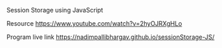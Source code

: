Session Storage using JavaScript

Resource https://www.youtube.com/watch?v=2hyOJRXgHLo

Program live link https://nadimpallibhargav.github.io/sessionStorage-JS/
